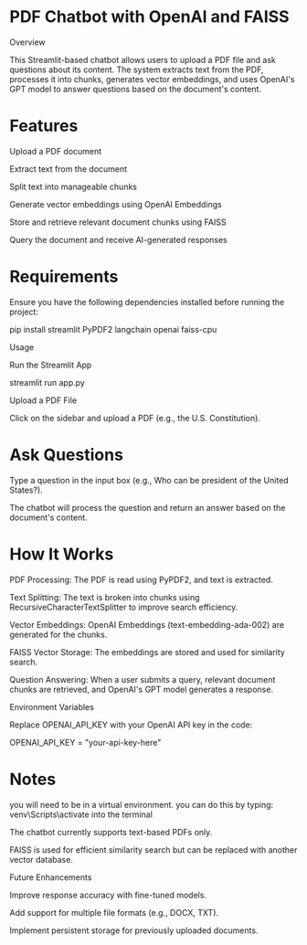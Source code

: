# PDF Chatbot with OpenAI and FAISS

Overview

This Streamlit-based chatbot allows users to upload a PDF file and ask questions about its content. The system extracts text from the PDF, processes it into chunks, generates vector embeddings, and uses OpenAI's GPT model to answer questions based on the document's content.

# Features

Upload a PDF document

Extract text from the document

Split text into manageable chunks

Generate vector embeddings using OpenAI Embeddings

Store and retrieve relevant document chunks using FAISS

Query the document and receive AI-generated responses

# Requirements

Ensure you have the following dependencies installed before running the project:

pip install streamlit PyPDF2 langchain openai faiss-cpu

Usage

Run the Streamlit App

streamlit run app.py

Upload a PDF File

Click on the sidebar and upload a PDF (e.g., the U.S. Constitution).

# Ask Questions

Type a question in the input box (e.g., Who can be president of the United States?).

The chatbot will process the question and return an answer based on the document's content.

# How It Works

PDF Processing: The PDF is read using PyPDF2, and text is extracted.

Text Splitting: The text is broken into chunks using RecursiveCharacterTextSplitter to improve search efficiency.

Vector Embeddings: OpenAI Embeddings (text-embedding-ada-002) are generated for the chunks.

FAISS Vector Storage: The embeddings are stored and used for similarity search.

Question Answering: When a user submits a query, relevant document chunks are retrieved, and OpenAI's GPT model generates a response.

Environment Variables

Replace OPENAI_API_KEY with your OpenAI API key in the code:

OPENAI_API_KEY = "your-api-key-here"

# Notes
you will need to be in a virtual environment.
you can do this by typing: venv\Scripts\activate into the terminal

The chatbot currently supports text-based PDFs only.

FAISS is used for efficient similarity search but can be replaced with another vector database.

Future Enhancements

Improve response accuracy with fine-tuned models.

Add support for multiple file formats (e.g., DOCX, TXT).

Implement persistent storage for previously uploaded documents.

